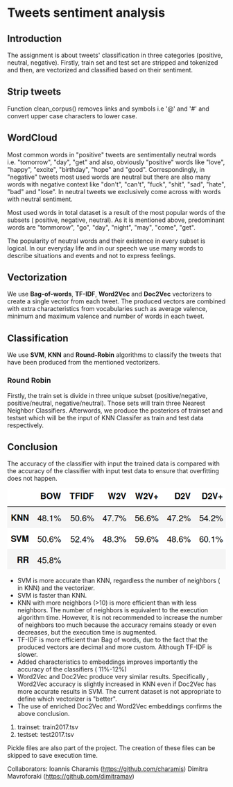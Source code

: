 # Tweets sentiment analysis
## Introduction

The assignment is about tweets' classification in three categories (positive, neutral, negative).
Firstly, train set and test set are stripped and tokenized and then, are vectorized and classified based on their sentiment.

## Strip tweets
Function clean_corpus() removes links and symbols i.e '@' and '#' and convert upper case characters to lower case.

## WordCloud
Most common words in "positive" tweets are sentimentally neutral words i.e. "tomorrow", "day", "get" and also, obviously "positive" words
like "love", "happy", "excite", "birthday", "hope" and "good".
Correspondingly, in "negative" tweets most used words are neutral but there are also many words with negative context like "don't", "can't", "fuck", "shit", "sad", "hate", "bad" and "lose".
In neutral tweets we  exclusively come across with words with neutral sentiment. 

Most used words in total dataset is a result of the most popular words of the subsets ( positive, negative, neutral). 
As it is mentioned above, predominant words are "tommorow", "go", "day", "night", "may", "come", "get". 

The popularity of neutral words and their existence in every subset is logical. In our everyday life and in our speech we use many 
words to describe situations and events and not to express feelings.

## Vectorization
We use **Bag-of-words**, **TF-IDF**, **Word2Vec** and **Doc2Vec** vectorizers to create a single vector from each tweet. The produced
vectors are combined with extra characteristics from vocabularies such as average valence, minimum and maximum valence and number of
words in each tweet. 

## Classification
We use **SVM**, **KNN** and **Round-Robin** algorithms to classify the tweets that have been produced from the mentioned vectorizers.

### Round Robin
Firstly, the train set is divide in three unique subset (positive/negative, positive/neutral, negative/neutral). Those sets will train
three Nearest Neighbor Classifiers. 
Afterwords, we produce the posteriors of trainset and testset which will be the input of KNN Classifer as train and test data respectively.

## Conclusion
The accuracy of the classifier with input the trained data is compared with the accuracy of the classifier with input test data to
ensure that overfitting does not happen. 

![alt text](https://github.com/dimitramav/tweets-sentiment-analysis/blob/master/scr/accuracy_table.png)

* SVM is more accurate than KNN, regardless the number of neighbors ( in KNN) and the vectorizer.
* SVM is faster than KNN.
* KNN with more neighbors (>10) is more efficient than with less neighbors. The number of neighbors is equivalent to the execution 
algorithm time. However, it is not recommended to increase the number of neighbors too much because the accuracy remains steady or 
even decreases, but the execution time is augmented.
* TF-IDF is more efficient than Bag of words, due to the fact that the produced vectors are decimal and more custom. Although TF-IDF
is slower.
* Added characteristics to embeddings improves importantly the accuracy of the classifiers ( 11%-12%)
* Word2Vec and Doc2Vec produce very similar results. Specifically , Word2Vec accuracy is slightly increased in KNN even if Doc2Vec 
has more accurate results in SVM. The current dataset is not appropriate to define which vectorizer is "better".
* The use of enriched Doc2Vec and Word2Vec embeddings confirms the above conclusion.

1. trainset: train2017.tsv
2. testset: test2017.tsv

Pickle files are also part of the project. The creation of these files can be skipped to save execution time.  

Collaborators: Ioannis Charamis (https://github.com/charamis) Dimitra Mavroforaki (https://github.com/dimitramav) 
